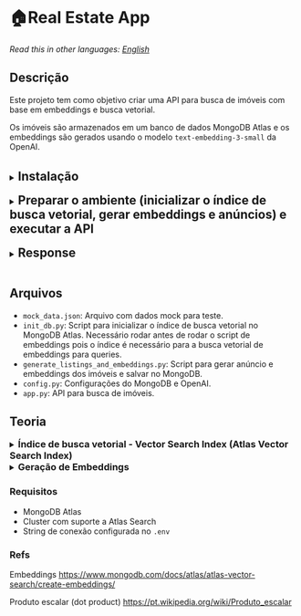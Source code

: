 # 🏠Real Estate App

*Read this in other languages: [English](README.md)*

## Descrição

Este projeto tem como objetivo criar uma API para busca de imóveis com base em embeddings e busca vetorial.

Os imóveis são armazenados em um banco de dados MongoDB Atlas e os embeddings são gerados usando o modelo `text-embedding-3-small` da OpenAI.

<br/>

<details>
<summary><h2 style="display: inline">Instalação</h2></summary>

### Criar ambiente virtual
```bash 
python3 -m venv venv
```

### Ativar o ambiente virtual
```bash
source venv/bin/activate
```

### Instalar as dependências
```bash
pip install -r requirements.txt
```
</details>
<br/>

<details>
<summary><h2 style="display: inline">Preparar o ambiente (inicializar o índice de busca vetorial, gerar embeddings e anúncios) e executar a API</h2></summary>

### Inicializar o índice de busca vetorial e popular o banco de dados (mock_data.json)
```bash
python3 init_db.py
```

### Gerar embeddings e anúncios

```bash
python3 generate_listings_and_embeddings.py
```


## Executar a API

```bash
python3 app.py
```

## Executar a busca

```bash
curl --location 'http://localhost:5000/api/search' \
--header 'Content-Type: application/json' \
--data '{
    "query": "apartamento luxuoso com piscina em São Paulo",
    "limit": 1
}'
```
</details>
<br/>

<details>
<summary><h2 style="display: inline">Response</h2></summary>

```json
{
    "results": [
        {
            "anuncio": "\"Viva com requinte e conforto em um apartamento de 180m² no coração do Itaim Bibi, São Paulo. Com 3 quartos, piscina aquecida, spa e academia premium. Por apenas R$3.200.000, seu novo lar de luxo espera por você. Agende sua visita hoje!\"",
            "dados": {
                "amenidades": [
                    "Piscina Aquecida",
                    "Spa",
                    "Academia Premium",
                    "Wine Cellar"
                ],
                "caracteristicas": {
                    "area": 180,
                    "banheiros": 4,
                    "quartos": 3,
                    "suites": 3,
                    "vagas": 3
                },
                "descricao": "Apartamento sofisticado em prédio novo com lazer completo.",
                "id": "imovel_006",
                "localizacao": {
                    "bairro": "Itaim Bibi",
                    "cidade": "São Paulo",
                    "estado": "SP"
                },
                "tipo": "Apartamento",
                "titulo": "Apartamento Alto Padrão Itaim Bibi",
                "valores": {
                    "condominio": 2500,
                    "iptu": 9000,
                    "preco": 3200000
                }
            },
            "id": "imovel_006",
            "score": 0.862663209438324
        }
    ]
}
```

</details>
<br/>

## Arquivos

- `mock_data.json`: Arquivo com dados mock para teste.
- `init_db.py`: Script para inicializar o índice de busca vetorial no MongoDB Atlas. Necessário rodar antes de rodar o script de embeddings pois o índice é necessário para a busca vetorial de embeddings para queries.
- `generate_listings_and_embeddings.py`: Script para gerar anúncio e embeddings dos imóveis e salvar no MongoDB.
- `config.py`: Configurações do MongoDB e OpenAI.
- `app.py`: API para busca de imóveis.


## Teoria

<details>
<summary><h3 style="display: inline">Índice de busca vetorial - Vector Search Index (Atlas Vector Search Index)</h3></summary>

O índice de busca vetorial (Atlas Vector Search Index) é um tipo especial de índice disponível apenas no MongoDB Atlas e que permite realizar buscas por similaridade em vetores (embeddings).

### Criar o índice

Para habilitar buscas por similaridade em seus dados, é preciso criar um índice de busca vetorial na coleção.

```python
from pymongo.operations import SearchIndexModel

# Create your index model, then create the search index
search_index_model = SearchIndexModel(
  definition = {
    "fields": [
      {
        "type": "vector",
        "path": "embedding",
        "similarity": "dotProduct",
         "numDimensions": 1536
      }
    ]
  },
  name="vector_index",
  type="vectorSearch",
)
collection.create_search_index(model=search_index_model)
```

O índice deve levar cerca de um minuto para ser construído. Quando ele terminar de ser construído, você pode começar a consultar os dados em sua coleção.

Este código cria um índice na coleção que especifica o campo de embedding como o tipo de vetor, a função de similaridade como dotProduct e o número de dimensões como 1536.

- Quando convertemos textos em embeddings, cada imóvel é representado por um vetor de 1536 dimensões
- Para encontrar imóveis similares, precisamos calcular a similaridade entre estes vetores
- O índice vetorial otimiza este processo, tornando as buscas rápidas mesmo com milhares de imóveis

### Como funciona

1. Cada imóvel no banco tem um embedding (vetor) associado
2. Quando fazemos uma busca:
   - A query do usuário é convertida em um vetor
   - O índice encontra os vetores mais similares
   - Retorna os imóveis correspondentes

### Exemplo Prático

Quando um usuário busca "apartamento com vista para o mar em Recife":
1. A busca é convertida em um vetor usando o mesmo modelo
2. O índice encontra rapidamente os vetores mais próximos
3. Retorna os imóveis ordenados por similaridade
</details>

<details>
<summary><h3 style="display: inline">Geração de Embeddings</h3></summary>

### O que são embeddings?
Embeddings são representações vetoriais de textos, onde palavras ou frases com significados semelhantes ficam próximas no espaço vetorial.

### Como geramos os embeddings?
1. **Preparação do Texto**
   Cada imóvel é convertido em um anúncio que combina todas suas características:
   ```text
   Viva com requinte e conforto em um apartamento de 180m² no coração do Itaim Bibi, São Paulo. Com 3 quartos, piscina aquecida, spa e academia premium. Por apenas R$3.200.000, seu novo lar de luxo espera por você. Agende sua visita hoje!
   ```
   Este anúncio é gerado a partir das características do imóvel e é usado para criar o embedding.

2. **Geração do Vetor**

   - O texto do anúncio é processado pelo modelo `text-embedding-3-small` da OpenAI
   - O modelo analisa o significado semântico do texto
   - Gera um vetor de 1536 dimensões que representa todas as características
   - Características similares geram vetores próximos no espaço vetorial

3. **Em que momento o embedding da busca é gerado?**
   - O embedding da busca é gerado no momento da busca
   - O embedding da busca é comparado com os embeddings dos imóveis usando a distância euclidiana
   - Os imóveis mais próximos são retornados como resultado

</details>


### Requisitos
- MongoDB Atlas
- Cluster com suporte a Atlas Search
- String de conexão configurada no `.env`

### Refs

Embeddings
https://www.mongodb.com/docs/atlas/atlas-vector-search/create-embeddings/

Produto escalar (dot product)
https://pt.wikipedia.org/wiki/Produto_escalar